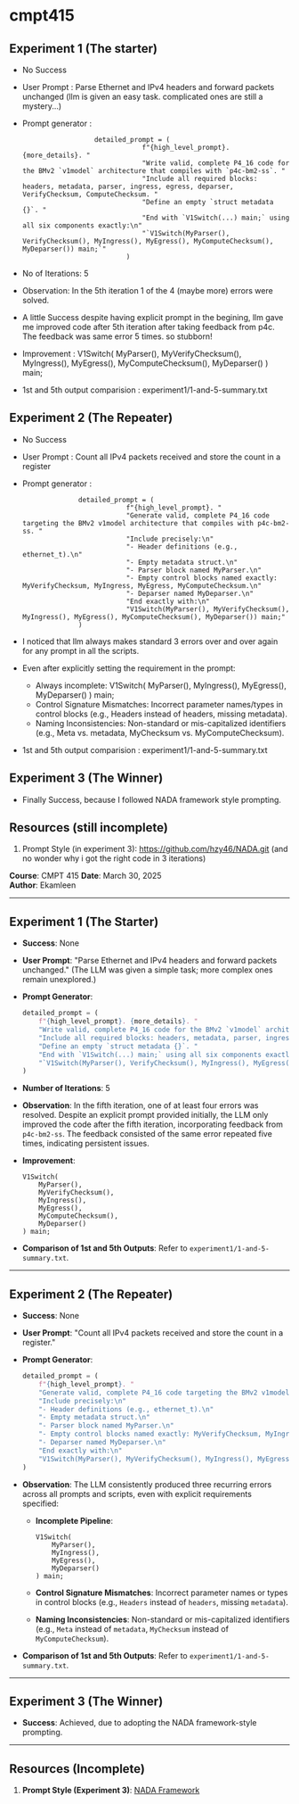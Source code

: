# cmpt415

## Experiment 1  (The starter)
- No Success
- User Prompt : Parse Ethernet and IPv4 headers and forward packets unchanged (llm is given an easy task. complicated ones are still a mystery...)
- Prompt generator :  
                       
                        detailed_prompt = (
                                    f"{high_level_prompt}. {more_details}. "
                                    "Write valid, complete P4_16 code for the BMv2 `v1model` architecture that compiles with `p4c-bm2-ss`. "
                                    "Include all required blocks: headers, metadata, parser, ingress, egress, deparser, VerifyChecksum, ComputeChecksum. "
                                    "Define an empty `struct metadata {}`. "
                                    "End with `V1Switch(...) main;` using all six components exactly:\n"
                                    "`V1Switch(MyParser(), VerifyChecksum(), MyIngress(), MyEgress(), MyComputeChecksum(), MyDeparser()) main;`"
                                )

- No of Iterations: 5 

- Observation: In the 5th iteration 1 of the 4 (maybe more) errors were solved.
- A little Success despite having explicit prompt in the begining, llm gave me improved code after 5th iteration after taking feedback from p4c. The feedback was  same error 5 times. so stubborn!

- Improvement : 
                V1Switch(
                    MyParser(),
                    MyVerifyChecksum(),
                    MyIngress(),
                    MyEgress(),
                    MyComputeChecksum(),
                    MyDeparser()
                ) main;

- 1st and 5th output comparision :  experiment1/1-and-5-summary.txt


## Experiment 2 (The Repeater)
- No Success
- User Prompt : Count all IPv4 packets received and store the count in a register 
- Prompt generator :  
                  
                  
                    detailed_prompt = (
                                f"{high_level_prompt}. "
                                "Generate valid, complete P4_16 code targeting the BMv2 v1model architecture that compiles with p4c-bm2-ss. "
                                "Include precisely:\n"
                                "- Header definitions (e.g., ethernet_t).\n"
                                "- Empty metadata struct.\n"
                                "- Parser block named MyParser.\n"
                                "- Empty control blocks named exactly: MyVerifyChecksum, MyIngress, MyEgress, MyComputeChecksum.\n"
                                "- Deparser named MyDeparser.\n"
                                "End exactly with:\n"
                                "V1Switch(MyParser(), MyVerifyChecksum(), MyIngress(), MyEgress(), MyComputeChecksum(), MyDeparser()) main;"
                    )

- I noticed that llm always makes standard 3 errors over and over again for any prompt in all the scripts.
- Even after explicitly setting the requirement in the prompt: 
    - Always incomplete: 
            V1Switch(
                MyParser(),
                MyIngress(),
                MyEgress(),
                MyDeparser()
            ) main;
    - Control Signature Mismatches: Incorrect parameter names/types in control blocks (e.g., Headers instead of headers, missing metadata).
    - Naming Inconsistencies: Non-standard or mis-capitalized identifiers (e.g., Meta vs. metadata, MyChecksum vs. MyComputeChecksum).


- 1st and 5th output comparision :  experiment1/1-and-5-summary.txt


## Experiment 3 (The Winner)

- Finally Success, because I followed NADA framework style prompting. 



## Resources (still incomplete)

1) Prompt Style (in experiment 3): https://github.com/hzy46/NADA.git  (and no wonder why i got the right code in 3 iterations)




**Course**: CMPT 415 
**Date**: March 30, 2025  
**Author**: Ekamleen

---

## Experiment 1 (The Starter)

- **Success**: None  
- **User Prompt**: "Parse Ethernet and IPv4 headers and forward packets unchanged." (The LLM was given a simple task; more complex ones remain unexplored.)  
- **Prompt Generator**:  

    ```python
    detailed_prompt = (
        f"{high_level_prompt}. {more_details}. "
        "Write valid, complete P4_16 code for the BMv2 `v1model` architecture that compiles with `p4c-bm2-ss`. "
        "Include all required blocks: headers, metadata, parser, ingress, egress, deparser, VerifyChecksum, ComputeChecksum. "
        "Define an empty `struct metadata {}`. "
        "End with `V1Switch(...) main;` using all six components exactly:\n"
        "`V1Switch(MyParser(), VerifyChecksum(), MyIngress(), MyEgress(), MyComputeChecksum(), MyDeparser()) main;`"
    )
    ```

- **Number of Iterations**: 5  
- **Observation**: In the fifth iteration, one of at least four errors was resolved. Despite an explicit prompt provided initially, the LLM only improved the code after the fifth iteration, incorporating feedback from `p4c-bm2-ss`. The feedback consisted of the same error repeated five times, indicating persistent issues.  
- **Improvement**:  

    ```p4
    V1Switch(
        MyParser(),
        MyVerifyChecksum(),
        MyIngress(),
        MyEgress(),
        MyComputeChecksum(),
        MyDeparser()
    ) main;
    ```

- **Comparison of 1st and 5th Outputs**: Refer to `experiment1/1-and-5-summary.txt`.  

---

## Experiment 2 (The Repeater)

- **Success**: None  
- **User Prompt**: "Count all IPv4 packets received and store the count in a register."  
- **Prompt Generator**:  

    ```python
    detailed_prompt = (
        f"{high_level_prompt}. "
        "Generate valid, complete P4_16 code targeting the BMv2 v1model architecture that compiles with p4c-bm2-ss. "
        "Include precisely:\n"
        "- Header definitions (e.g., ethernet_t).\n"
        "- Empty metadata struct.\n"
        "- Parser block named MyParser.\n"
        "- Empty control blocks named exactly: MyVerifyChecksum, MyIngress, MyEgress, MyComputeChecksum.\n"
        "- Deparser named MyDeparser.\n"
        "End exactly with:\n"
        "V1Switch(MyParser(), MyVerifyChecksum(), MyIngress(), MyEgress(), MyComputeChecksum(), MyDeparser()) main;"
    )
    ```

- **Observation**: The LLM consistently produced three recurring errors across all prompts and scripts, even with explicit requirements specified:  
  - **Incomplete Pipeline**:  

      ```p4
      V1Switch(
          MyParser(),
          MyIngress(),
          MyEgress(),
          MyDeparser()
      ) main;
      ```

  - **Control Signature Mismatches**: Incorrect parameter names or types in control blocks (e.g., `Headers` instead of `headers`, missing `metadata`).  
  - **Naming Inconsistencies**: Non-standard or mis-capitalized identifiers (e.g., `Meta` instead of `metadata`, `MyChecksum` instead of `MyComputeChecksum`).  
- **Comparison of 1st and 5th Outputs**: Refer to `experiment1/1-and-5-summary.txt`.  

---

## Experiment 3 (The Winner)

- **Success**: Achieved, due to adopting the NADA framework-style prompting.  

---

## Resources (Incomplete)

1. **Prompt Style (Experiment 3)**: [NADA Framework](https://github.com/hzy46/NADA.git)  
  


